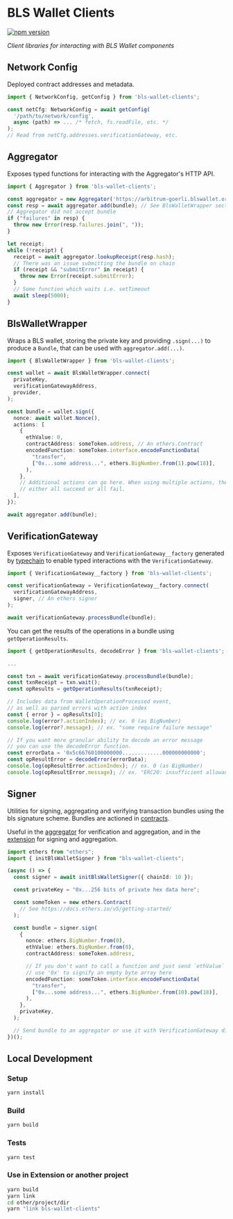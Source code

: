 # BLS Wallet Clients

[![npm version](https://img.shields.io/npm/v/bls-wallet-clients)](https://www.npmjs.com/package/bls-wallet-clients)

*Client libraries for interacting with BLS Wallet components*

## Network Config

Deployed contract addresses and metadata.

```ts
import { NetworkConfig, getConfig } from 'bls-wallet-clients';

const netCfg: NetworkConfig = await getConfig(
  '/path/to/network/config',
  async (path) => ... /* fetch, fs.readFile, etc. */
);
// Read from netCfg.addresses.verificationGateway, etc.
```

## Aggregator

Exposes typed functions for interacting with the Aggregator's HTTP API.

```ts
import { Aggregator } from 'bls-wallet-clients';

const aggregator = new Aggregator('https://arbitrum-goerli.blswallet.org');
const resp = await aggregator.add(bundle); // See BlsWalletWrapper section below
// Aggregator did not accept bundle
if ("failures" in resp) {
  throw new Error(resp.failures.join(", "));
}

let receipt;
while (!receipt) {
  receipt = await aggregator.lookupReceipt(resp.hash);
  // There was an issue submitting the bundle on chain
  if (receipt && "submitError" in receipt) {
    throw new Error(receipt.submitError);
  }
  // Some function which waits i.e. setTimeout
  await sleep(5000);
}
```

## BlsWalletWrapper

Wraps a BLS wallet, storing the private key and providing `.sign(...)` to
produce a `Bundle`, that can be used with `aggregator.add(...)`.

```ts
import { BlsWalletWrapper } from 'bls-wallet-clients';

const wallet = await BlsWalletWrapper.connect(
  privateKey,
  verificationGatewayAddress,
  provider,
);

const bundle = wallet.sign({
  nonce: await wallet.Nonce(),
  actions: [
    {
      ethValue: 0,
      contractAddress: someToken.address, // An ethers.Contract
      encodedFunction: someToken.interface.encodeFunctionData(
        "transfer",
        ["0x...some address...", ethers.BigNumber.from(1).pow(18)],
      ),
    },
    // Additional actions can go here. When using multiple actions, they'll
    // either all succeed or all fail.
  ],
});

await aggregator.add(bundle);
```

## VerificationGateway

Exposes `VerificationGateway` and `VerificationGateway__factory` generated by
[typechain](https://github.com/dethcrypto/TypeChain) to enable typed
interactions with the `VerificationGateway`.

```ts
import { VerificationGateway__factory } from 'bls-wallet-clients';

const verificationGateway = VerificationGateway__factory.connect(
  verificationGatewayAddress,
  signer, // An ethers signer
);

await verificationGateway.processBundle(bundle);
```

You can get the results of the operations in a bundle using `getOperationResults`.

```ts
import { getOperationResults, decodeError } from 'bls-wallet-clients';

...

const txn = await verificationGateway.processBundle(bundle);
const txnReceipt = txn.wait();
const opResults = getOperationResults(txnReceipt);

// Includes data from WalletOperationProcessed event,
// as well as parsed errors with action index
const { error } = opResults[0];
console.log(error?.actionIndex); // ex. 0 (as BigNumber)
console.log(error?.message); // ex. "some require failure message"

// If you want more granular ability to decode an error message
// you can use the decodeError function.
const errorData = '0x5c66760100000000.............000000000000';
const opResultError = decodeError(errorData);
console.log(opResultError.actionIndex); // ex. 0 (as BigNumber)
console.log(opResultError.message); // ex. "ERC20: insufficient allowance"
```

## Signer

Utilities for signing, aggregating and verifying transaction bundles using the
bls signature scheme. Bundles are actioned in
[contracts](https://github.com/jzaki/bls-wallet/tree/main/contracts).

Useful in the [aggregator](https://github.com/jzaki/bls-wallet/tree/main/aggregator)
for verification and aggregation, and in the
[extension](https://github.com/jzaki/bls-wallet/tree/main/extension) for signing
and aggregation.

```ts
import ethers from "ethers";
import { initBlsWalletSigner } from "bls-wallet-clients";

(async () => {
  const signer = await initBlsWalletSigner({ chainId: 10 });

  const privateKey = "0x...256 bits of private hex data here";

  const someToken = new ethers.Contract(
    // See https://docs.ethers.io/v5/getting-started/
  );

  const bundle = signer.sign(
    {
      nonce: ethers.BigNumber.from(0),
      ethValue: ethers.BigNumber.from(0),
      contractAddress: someToken.address,

      // If you don't want to call a function and just send `ethValue` above,
      // use '0x' to signify an empty byte array here
      encodedFunction: someToken.interface.encodeFunctionData(
        "transfer",
        ["0x...some address...", ethers.BigNumber.from(10).pow(18)],
      ),
    },
    privateKey,
  );

  // Send bundle to an aggregator or use it with VerificationGateway directly.
})();
```

## Local Development

### Setup

```sh
yarn install
```

### Build

```sh
yarn build
```

### Tests

```sh
yarn test
```

### Use in Extension or another project

```sh
yarn build
yarn link
cd other/project/dir
yarn "link bls-wallet-clients"
```
